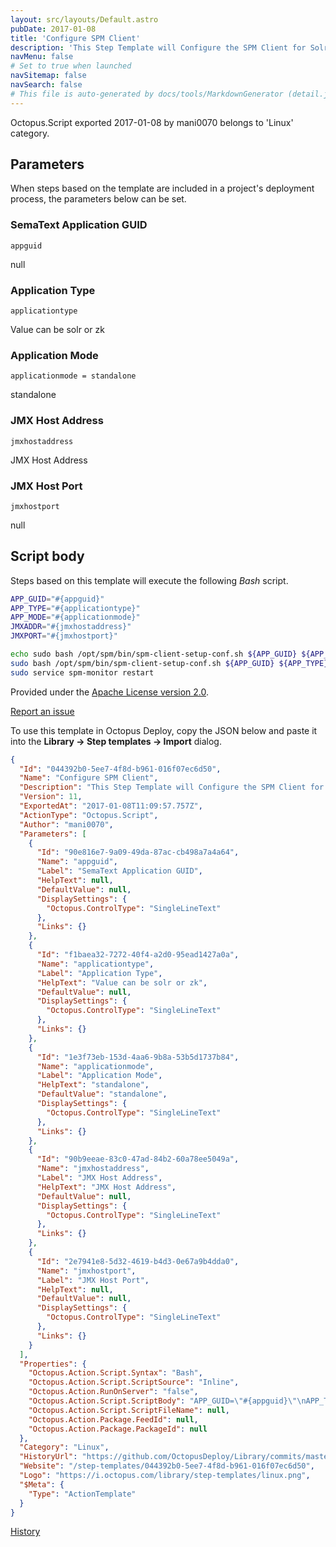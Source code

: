 ```yaml
---
layout: src/layouts/Default.astro
pubDate: 2017-01-08
title: 'Configure SPM Client'
description: 'This Step Template will Configure the SPM Client for Solr and Zookeeper'
navMenu: false
# Set to true when launched
navSitemap: false
navSearch: false
# This file is auto-generated by docs/tools/MarkdownGenerator (detail.js)
---
```


Octopus.Script exported 2017-01-08 by mani0070 belongs to 'Linux' category.

## Parameters

When steps based on the template are included in a project's deployment process, the parameters below can be set.


<div class="param">

### SemaText Application GUID

`appguid`

null

</div>
        
<div class="param">

### Application Type

`applicationtype`

Value can be solr or zk

</div>
        
<div class="param">

### Application Mode

`applicationmode = standalone`

standalone

</div>
        
<div class="param">

### JMX Host Address

`jmxhostaddress`

JMX Host Address

</div>
        
<div class="param">

### JMX Host Port

`jmxhostport`

null

</div>
        

## Script body

Steps based on this template will execute the following *Bash* script.

```bash
APP_GUID="#{appguid}"
APP_TYPE="#{applicationtype}"
APP_MODE="#{applicationmode}"
JMXADDR="#{jmxhostaddress}"
JMXPORT="#{jmxhostport}"

echo sudo bash /opt/spm/bin/spm-client-setup-conf.sh ${APP_GUID} ${APP_TYPE} ${APP_MODE} jmxhost:${JMXADDR} jmxport:${JMXPORT}
sudo bash /opt/spm/bin/spm-client-setup-conf.sh ${APP_GUID} ${APP_TYPE} ${APP_MODE} jmxhost:${JMXADDR} jmxport:${JMXPORT}
sudo service spm-monitor restart
```

Provided under the [Apache License version 2.0](https://github.com/OctopusDeploy/Library/blob/master/LICENSE.txt).

[Report an issue](https://github.com/OctopusDeploy/Library/issues/new?assignees=&labels=&projects=&template=bug-report.yml&title=Issue%20with%20Configure%20SPM%20Client&step-template=Configure%20SPM%20Client)

<div class="get-json">

To use this template in Octopus Deploy, copy the JSON below and paste it into the **Library → Step templates → Import** dialog.

```json
{
  "Id": "044392b0-5ee7-4f8d-b961-016f07ec6d50",
  "Name": "Configure SPM Client",
  "Description": "This Step Template will Configure the SPM Client for Solr and Zookeeper",
  "Version": 11,
  "ExportedAt": "2017-01-08T11:09:57.757Z",
  "ActionType": "Octopus.Script",
  "Author": "mani0070",
  "Parameters": [
    {
      "Id": "90e816e7-9a09-49da-87ac-cb498a7a4a64",
      "Name": "appguid",
      "Label": "SemaText Application GUID",
      "HelpText": null,
      "DefaultValue": null,
      "DisplaySettings": {
        "Octopus.ControlType": "SingleLineText"
      },
      "Links": {}
    },
    {
      "Id": "f1baea32-7272-40f4-a2d0-95ead1427a0a",
      "Name": "applicationtype",
      "Label": "Application Type",
      "HelpText": "Value can be solr or zk",
      "DefaultValue": null,
      "DisplaySettings": {
        "Octopus.ControlType": "SingleLineText"
      },
      "Links": {}
    },
    {
      "Id": "1e3f73eb-153d-4aa6-9b8a-53b5d1737b84",
      "Name": "applicationmode",
      "Label": "Application Mode",
      "HelpText": "standalone",
      "DefaultValue": "standalone",
      "DisplaySettings": {
        "Octopus.ControlType": "SingleLineText"
      },
      "Links": {}
    },
    {
      "Id": "90b9eeae-83c0-47ad-84b2-60a78ee5049a",
      "Name": "jmxhostaddress",
      "Label": "JMX Host Address",
      "HelpText": "JMX Host Address",
      "DefaultValue": null,
      "DisplaySettings": {
        "Octopus.ControlType": "SingleLineText"
      },
      "Links": {}
    },
    {
      "Id": "2e7941e8-5d32-4619-b4d3-0e67a9b4dda0",
      "Name": "jmxhostport",
      "Label": "JMX Host Port",
      "HelpText": null,
      "DefaultValue": null,
      "DisplaySettings": {
        "Octopus.ControlType": "SingleLineText"
      },
      "Links": {}
    }
  ],
  "Properties": {
    "Octopus.Action.Script.Syntax": "Bash",
    "Octopus.Action.Script.ScriptSource": "Inline",
    "Octopus.Action.RunOnServer": "false",
    "Octopus.Action.Script.ScriptBody": "APP_GUID=\"#{appguid}\"\nAPP_TYPE=\"#{applicationtype}\"\nAPP_MODE=\"#{applicationmode}\"\nJMXADDR=\"#{jmxhostaddress}\"\nJMXPORT=\"#{jmxhostport}\"\n\necho sudo bash /opt/spm/bin/spm-client-setup-conf.sh ${APP_GUID} ${APP_TYPE} ${APP_MODE} jmxhost:${JMXADDR} jmxport:${JMXPORT}\nsudo bash /opt/spm/bin/spm-client-setup-conf.sh ${APP_GUID} ${APP_TYPE} ${APP_MODE} jmxhost:${JMXADDR} jmxport:${JMXPORT}\nsudo service spm-monitor restart",
    "Octopus.Action.Script.ScriptFileName": null,
    "Octopus.Action.Package.FeedId": null,
    "Octopus.Action.Package.PackageId": null
  },
  "Category": "Linux",
  "HistoryUrl": "https://github.com/OctopusDeploy/Library/commits/master/step-templates//opt/buildagent/work/75443764cd38076d/step-templates/configure-spm-client.json",
  "Website": "/step-templates/044392b0-5ee7-4f8d-b961-016f07ec6d50",
  "Logo": "https://i.octopus.com/library/step-templates/linux.png",
  "$Meta": {
    "Type": "ActionTemplate"
  }
}
```

[History](https://github.com/OctopusDeploy/Library/commits/master/step-templates/https://github.com/OctopusDeploy/Library/commits/master/step-templates//opt/buildagent/work/75443764cd38076d/step-templates/configure-spm-client.json)

</div>
